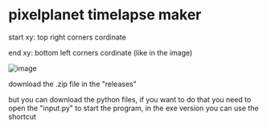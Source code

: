 # pixelplanet timelapse maker

start xy: top right corners cordinate

end xy: bottom left corners cordinate
(like in the image)

![image](https://github.com/Batyoaron/pixelplanet_timelapse_maker/assets/111697446/ca9d393f-ef71-48a3-9c77-030b3edf45d4)

download the .zip file in the "releases"

but you can download the python files, if you want to do that you need to open the "input.py" to start the program, in the exe version you can use the shortcut 
